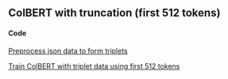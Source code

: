## ColBERT with truncation (first 512 tokens) 

#### Code 
[Preprocess json data to form triplets](https://github.com/puzzlecollector/patent_similarity_experiments/blob/main/colbert_truncation/form_claims_triplets.ipynb)

[Train ColBERT with triplet data using first 512 tokens](https://github.com/puzzlecollector/patent_similarity_experiments/blob/main/colbert_truncation/train_truncation.ipynb) 

